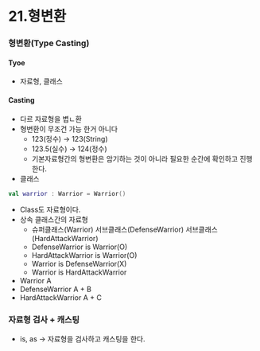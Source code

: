# 21.형변환

### 형변환(Type Casting)
#### Tyoe
- 자료형, 클래스
#### Casting
- 다르 자료형을 볍ㄴ환
- 형변환이 무조건 가능 한거 아니다
	- 123(정수) → 123(String)
	- 123.5(실수) → 124(정수)
	- 기본자료형간의 형변환은 암기하는 것이 아니라 필요한 순간에 확인하고 진행한다.
- 클래스
```kotlin
val warrior : Warrior = Warrior()
```
- Class도 자료형이다.
- 상속 클래스간의 자료형
	- 슈퍼클래스(Warrior) 서브클래스(DefenseWarrior) 서브클래스(HardAttackWarrior)
	- DefenseWarrior is Warrior(O)
	- HardAttackWarrior is Warrior(O)
	- Warrior is DefenseWarrior(X)
	- Warrior is HardAttackWarrior
- Warrior A
- DefenseWarrior A + B
- HardAttackWarrior A + C

### 자료형 검사 + 캐스팅
- is, as → 자료형을 검사하고 캐스팅을 한다.

